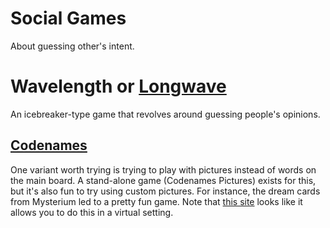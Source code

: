 # Social Games

About guessing other's intent.

# Wavelength or [Longwave](https://longwave.web.app/)

An icebreaker-type game that revolves around guessing people's opinions.

## [Codenames](https://codenames.game/)

One variant worth trying is trying to play with pictures instead of words on the
main board.
A stand-alone game (Codenames Pictures) exists for this, but it's also fun to
try using custom pictures.
For instance, the dream cards from Mysterium led to a pretty fun game.
Note that [this site](https://codenames-pictures.dport.me/) looks like it allows
you to do this in a virtual setting.
